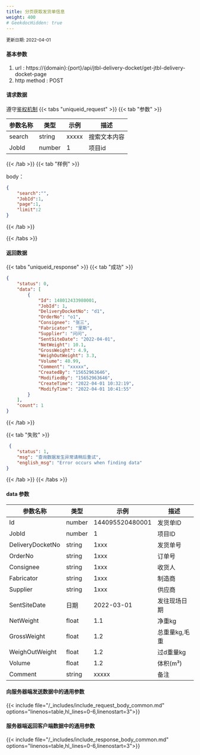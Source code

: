 ```yaml
---
title: 分页获取发货单信息
weight: 400
# GeekdocHidden: true
---
```


<small>更新日期: 2022-04-01</small>

#### 基本参数
1. url : https://{domain}:{port}/api/jtbl-delivery-docket/get-jtbl-delivery-docket-page
2. http method : POST

#### 请求数据
遵守[鉴权机制](/auth/)
{{< tabs "uniqueid_request" >}}
{{< tab "参数" >}} 

|  参数名称   |  类型 |  示例 |  描述 |
|  ----  | ----  | ----  | ----  |
|  search  | string  | xxxxx  | 搜索文本内容 |
|  JobId  | number  | 1  | 项目id |

{{< /tab >}}
{{< tab "样例" >}}


body： 

```json
{
    "search":"",
    "JobId":1,
    "page":1,
    "limit":2
}
```
{{< /tab >}}

{{< /tabs >}}


#### 返回数据


{{< tabs "uniqueid_response" >}}
{{< tab "成功" >}} 
```json
{
    "status": 0,
    "data": [
        {
            "Id": 148012433980001,
            "JobId": 1,
            "DeliveryDocketNo": "d1",
            "OrderNo": "o1",
            "Consignee": "张三",
            "Fabricator": "里斯",
            "Supplier": "问问",
            "SentSiteDate": "2022-04-01",
            "NetWeight": 10.1,
            "GrossWeight": 4.9,
            "WeighOutWeight": 3.3,
            "Volume": 40.99,
            "Comment": "xxxxx",
            "CreatedBy": "15652963646",
            "ModifiedBy": "15652963646",
            "CreateTime": "2022-04-01 10:32:19",
            "ModifyTime": "2022-04-01 10:41:55"
        }
    ],
    "count": 1
}
```   
{{< /tab >}}

{{< tab "失败" >}}
```json
 {
    "status": 1,
    "msg": "查询数据发生异常请稍后重试",
    "english_msg": "Error occurs when finding data"
}
```
{{< /tab >}}
{{< /tabs >}}
#### data 参数

|  参数名称   |  类型 |  示例 |  描述 |
|  ----  | ----  | ----  | ----  |
|  Id  | number  | 144095520480001  | 发货单ID |
|  JobId  | number  | 1  | 项目ID |
|  DeliveryDocketNo  | string  |  1xxx | 发货单号 |
|  OrderNo  | string  |  1xxx | 订单号 |
|  Consignee  | string  |  1xxx | 收货人 |
|  Fabricator  | string  |  1xxx | 制造商 |
|  Supplier  | string  |  1xxx | 供应商 |
|  SentSiteDate  | 日期  |  2022-03-01 | 发往现场日期 |
|  NetWeight  | float  |  1.1 | 净重kg |
|  GrossWeight  | float  |  1.2 | 总重量kg,毛重 |
|  WeighOutWeight  | float  |  1.2 | 过d重量kg |
|  Volume  | float  |  1.2 | 体积(m³) |
|  Comment  | string  |  xxxxx | 备注 | 

#### 向服务器端发送数据中的通用参数
{{< include file="/_includes/include_request_body_common.md"  options="linenos=table,hl_lines=0-6,linenostart=3">}}

#### 服务器端返回客户端数据中的通用参数

{{< include file="/_includes/include_response_body_common.md"  options="linenos=table,hl_lines=0-6,linenostart=3">}}
